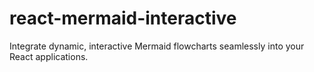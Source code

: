 # react-mermaid-interactive
Integrate dynamic, interactive Mermaid flowcharts seamlessly into your React applications.
